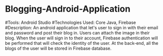 # Blogging-Android-Application

#Tools: Android Studio
#Technologies Used: Core Java, Firebase
#Description: An android application that let's user to sign in with their email and password and post their blog in. 
            Users can attach the image in their blog. When the user will sign in to their account, 
            Firebase authentication will be performed that will check the identity of the user.
            At the back-end, all the blogs of the user will be stored in Firebase database.

